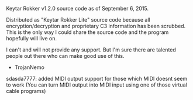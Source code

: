 Keytar Rokker v1.2.0 source code as of September 6, 2015.

Distributed as "Keytar Rokker Lite" source code because all encryption/decryption and proprietary C3 information has been scrubbed. This is the only way I could share the source code and the program hopefully will live on.

I can't and will not provide any support. But I'm sure there are talented people out there who can make good use of this.

- TrojanNemo


sdasda7777: added MIDI output support for those which MIDI doesnt seem to work (You can turn MIDI output into MIDI input using one of    those virtual cable programs)
